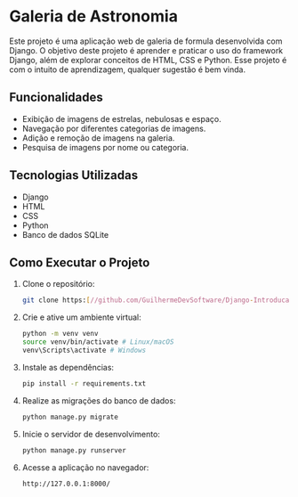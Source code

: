 # Galeria de Astronomia

Este projeto é uma aplicação web de galeria de formula desenvolvida com Django. O objetivo deste projeto é aprender e praticar o uso do framework Django, além de explorar conceitos de HTML, CSS e Python.
Esse projeto é com o intuito de aprendizagem, qualquer sugestão é bem vinda.

## Funcionalidades

- Exibição de imagens de estrelas, nebulosas e espaço.
- Navegação por diferentes categorias de imagens.
- Adição e remoção de imagens na galeria.
- Pesquisa de imagens por nome ou categoria.

## Tecnologias Utilizadas

- Django
- HTML
- CSS
- Python
- Banco de dados SQLite

## Como Executar o Projeto

1. Clone o repositório:

    ```sh
    git clone https:[//github.com/GuilhermeDevSoftware/Django-Introducao/tree/main](https://github.com/GuilhermeDevSoftware/Formula-1/tree/main)
    ```

2. Crie e ative um ambiente virtual:

    ```sh
    python -m venv venv
    source venv/bin/activate # Linux/macOS
    venv\Scripts\activate # Windows
    ```

3. Instale as dependências:

    ```sh
    pip install -r requirements.txt
    ```

4. Realize as migrações do banco de dados:

    ```sh
    python manage.py migrate
    ```

5. Inicie o servidor de desenvolvimento:

    ```sh
    python manage.py runserver
    ```

6. Acesse a aplicação no navegador:

    ```
    http://127.0.0.1:8000/
    ```
